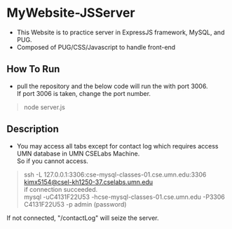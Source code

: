 # MyWebsite-JSServer
* This Website is to practice server in ExpressJS framework, MySQL, and PUG.  
* Composed of PUG/CSS/Javascript to handle front-end

## How To Run
* pull the repository and the below code will run the with port 3006.  
If port 3006 is taken, change the port number.  
> node server.js

## Description
* You may access all tabs except for contact log which requires access UMN database in UMN CSELabs Machine.  
So if you cannot access.

> ssh -L 127.0.0.1:3306:cse-mysql-classes-01.cse.umn.edu:3306 kimx5154@csel-kh1250-37.cselabs.umn.edu  
if connection succeeded.  
> mysql -uC4131F22U53 -hcse-mysql-classes-01.cse.umn.edu -P3306 C4131F22U53 -p
> admin (password)

If not connected, "/contactLog" will seize the server. 


